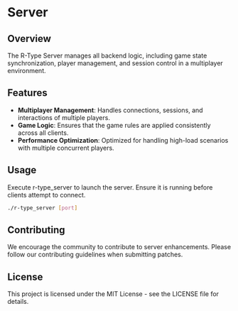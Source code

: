 
# Server

## Overview
The R-Type Server manages all backend logic, including game state synchronization, player management, and session control in a multiplayer environment.

## Features
- **Multiplayer Management**: Handles connections, sessions, and interactions of multiple players.
- **Game Logic**: Ensures that the game rules are applied consistently across all clients.
- **Performance Optimization**: Optimized for handling high-load scenarios with multiple concurrent players.

## Usage
Execute r-type_server to launch the server. Ensure it is running before clients attempt to connect.
```bash
./r-type_server [port]
```

## Contributing
We encourage the community to contribute to server enhancements. Please follow our contributing guidelines when submitting patches.

## License
This project is licensed under the MIT License - see the LICENSE file for details.
